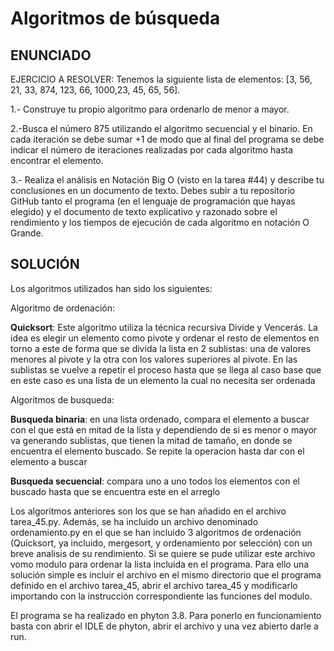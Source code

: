 # Algoritmos de búsqueda

## ENUNCIADO
EJERCICIO A RESOLVER: Tenemos la siguiente lista de elementos: [3, 56, 21, 33, 874, 123, 66, 1000,23, 45, 65, 56].

1.- Construye tu propio algoritmo para ordenarlo de menor a mayor.

2.-Busca el número 875 utilizando el algoritmo secuencial y el binario. En cada iteración se debe sumar +1
de modo que al final del programa se debe indicar el número de iteraciones realizadas por cada
algoritmo hasta encontrar el elemento.

3.- Realiza el análisis en Notación Big O (visto en la tarea #44) y describe tu conclusiones en un
documento de texto.
Debes subir a tu repositorio GitHub tanto el programa (en el lenguaje de programación que hayas
elegido) y el documento de texto explicativo y razonado sobre el rendimiento y los tiempos de ejecución
de cada algoritmo en notación O Grande.

## SOLUCIÓN

Los algoritmos utilizados han sido los siguientes:

Algoritmo de ordenación: 

**Quicksort**: Este algoritmo utiliza la técnica recursiva Divide y Vencerás. La idea es elegir un elemento como pivote y ordenar el resto de elementos en torno a este
de forma que se divida la lista en 2 sublistas: una de valores menores al pivote y la otra con los valores superiores al pivote. En las sublistas se vuelve a repetir el
proceso hasta que se llega al caso base que en este caso es una lista de un elemento la cual no necesita ser ordenada

Algoritmos de busqueda: 

**Busqueda binaria**: en una lista ordenado, compara el elemento a buscar con el que está en mitad de la lista  y dependiendo de si es menor o mayor va generando sublistas, 
que tienen la mitad de tamaño, en donde se encuentra el elemento buscado. Se repite la operacion  hasta dar con el elemento a buscar

**Busqueda secuencial**: compara uno a uno todos los elementos con el buscado hasta que se encuentra este en el arreglo 

Los algoritmos anteriores son los que se han añadido en el archivo tarea_45.py. Además, se ha incluido un archivo denominado ordenamiento.py en el que se han incluido 3 algoritmos de ordenación (Quicksort, ya incluido, mergesort, y ordenamiento por selección) con un breve analisis de su rendimiento. Si se quiere se pude utilizar este archivo 
vomo modulo para ordenar la lista incluida en el programa. Para ello una solución simple es incluir el archivo en el mismo directorio que el programa definido en el archivo
tarea_45, abrir el archivo tarea_45 y modificarlo importando  con la instrucción correspondiente las funciones del modulo.

El programa se ha realizado en phyton 3.8. Para ponerlo en funcionamiento basta con abrir el IDLE de phyton, abrir el archivo  y una vez abierto darle a run.




